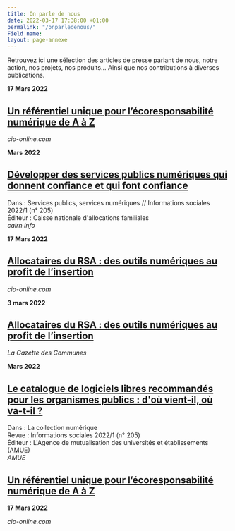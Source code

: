 ```yaml
---
title: On parle de nous
date: 2022-03-17 17:38:00 +01:00
permalink: "/onparledenous/"
Field name: 
layout: page-annexe
---
```


<p class="margin-bottom-3">Retrouvez ici une sélection des articles de presse parlant de nous, notre action, nos projets, nos produits... Ainsi que nos contributions à diverses publications.</p>

<p class="margin-0"><strong>17 Mars 2022</strong></p>
<h2 class="h5 margin-0"><a href="https://www.cio-online.com/actualites/lire-un-referentiel-unique-pour-l-ecoresponsabilite-numerique-de-a-a-z-14030.html" title="Un référentiel unique pour l'écoresponsabilité numérique de A à Z - Lien externe">Un référentiel unique pour l’écoresponsabilité numérique de A à Z</a></h2>
<p class="margin-top-0 margin-bottom-3"><i>cio-online.com</i></p>

<p class="margin-0"><strong>Mars 2022</strong></p>
<h2 class="h5 margin-0"><a href="https://www.cairn.info/revue-informations-sociales-2022-1.htm" title="Développer des services publics numériques qui donnent confiance et qui font confiance - Lien externe">Développer des services publics numériques qui donnent confiance et qui font confiance</a></h2>
<p class="margin-top-0 margin-bottom-3">Dans : Services publics, services numériques // Informations sociales 2022/1 (n° 205)
<br>Éditeur : Caisse nationale d'allocations familiales<br><i>cairn.info</i></p>

<p class="margin-0"><strong>17 Mars 2022</strong></p>
<h2 class="h5 margin-0"><a href="https://www.cio-online.com/actualites/lire-un-referentiel-unique-pour-l-ecoresponsabilite-numerique-de-a-a-z-14030.html" title="Allocataires du RSA : des outils numériques au profit de l’insertion - Lien externe">Allocataires du RSA : des outils numériques au profit de l’insertion</a></h2>
<p class="margin-top-0 margin-bottom-3"><i>cio-online.com</i></p>

<p class="margin-0"><strong>3 mars 2022</strong></p>
<h2 class="h5 margin-0"><a href="https://www.lagazettedescommunes.com/793536/allocataires-du-rsa-des-outils-numeriques-au-profit-de-linsertion/" title="Allocataires du RSA : des outils numériques au profit de l’insertion - Lien externe">Allocataires du RSA : des outils numériques au profit de l’insertion</a></h2>
<p class="margin-top-0 margin-bottom-3"><i>La Gazette des Communes</i></p>

<p class="margin-0"><strong>Mars 2022</strong></p>
<h2 class="h5 margin-0"><a href="https://www.amue.fr/fileadmin/amue/systeme-information/documents-publications/la-collection-numerique/N19__Les_veilles_fevrier_2022.pdf" title="Le catalogue de logiciels libres recommandés pour les organismes publics : d'où vient-il, où va-t-il ? - Lien externe - Ouvre un pdf">Le catalogue de logiciels libres recommandés pour les organismes publics : d'où vient-il, où va-t-il ?</a></h2>
<p class="margin-top-0 margin-bottom-3">Dans : La collection numérique
<br>Revue : Informations sociales 2022/1 (n° 205)
<br>Éditeur : L'Agence de mutualisation des universités et établissements (AMUE)<br><i>AMUE</i></p>


<h2 class="h5 margin-0"><a href="https://www.cio-online.com/actualites/lire-un-referentiel-unique-pour-l-ecoresponsabilite-numerique-de-a-a-z-14030.html" title="Un référentiel unique pour l'écoresponsabilité numérique de A à Z - Lien externe">Un référentiel unique pour l’écoresponsabilité numérique de A à Z</a></h2>
<p class="margin-0"><strong>17 Mars 2022</strong></p>
<p class="margin-top-0 margin-bottom-3"><i>cio-online.com</i></p>